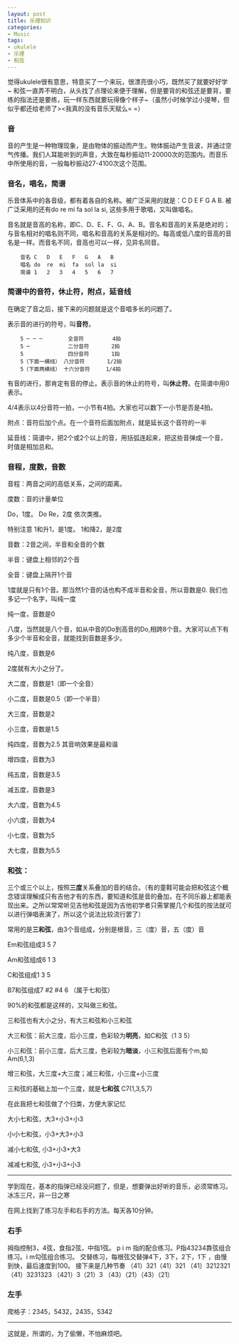 ```yaml
---
layout: post
title: 乐理知识
categories:
- Music
tags:
- ukulele
- 乐理
- 和弦
---
```


觉得ukulele很有意思，特意买了一个来玩，很漂亮很小巧，既然买了就要好好学\~
和弦一直弄不明白，从头找了点理论来便于理解，但是要背的和弦还是要背，要练的指法还是要练，玩一样东西就要玩得像个样子\~（虽然小时候学过小提琴，但似乎都还给老师了\>\<我真的没有音乐天赋么= =）

### 音
音的产生是一种物理现象，是由物体的振动而产生。物体振动产生音波，并通过空气传播。我们人耳能听到的声音，大致在每秒振动11-20000次的范围内。而音乐中所使用的音，一般每秒振动27-4100次这个范围。

### 音名，唱名，简谱
乐音体系中的各音级，都有着各自的名称。被广泛采用的就是：C D E F G A B. 被广泛采用的还有do re mi fa sol la si, 这些多用于歌唱，又叫做唱名。

音名就是音高的名称，即C、D、E、F、G、A、B。音名和音高的关系是绝对的；与音名相对的唱名则不同，唱名和音高的关系是相对的。每高或低八度的音高的音名是一样。而音名不同，音高也可以一样，见异名同音。

	    音名 C   D   E   F   G   A   B
	    唱名 do  re  mi  fa  sol la  si
	    简谱 1   2   3   4   5   6   7

### 简谱中的音符，休止符，附点，延音线
在确定了音之后，接下来的问题就是这个音唱多长的问题了。

表示音的进行的符号，叫**音符**。

	    5 ─ ─ ─        全音符         4拍
	    5 ─            二分音符       2拍
	    5              四分音符       1拍
	    5（下面一横线） 八分音符       1/2拍
	    5（下面两横线） 十六分音符     1/4拍

有音的进行，那肯定有音的停止。表示音的休止的符号，叫**休止符**。在简谱中用0表示。

4/4表示以4分音符一拍，一小节有4拍。大家也可以数下一小节是否是4拍。

附点：音符后加个点。在一个音符后面加附点，就是延长这个音符的一半

延音线：简谱中，把2个或2个以上的音，用括弧连起来，把这些音弹成一个音，时值是相加总和。

### 音程，度数，音数
音程：两音之间的高低关系，之间的距离。

度数：音的计量单位

Do，1度。 Do Re，2度 依次类推。

特别注意 1和升1，是1度。 1和降2，是2度

音数：2音之间，半音和全音的个数

半音：键盘上相邻的2个音

全音：键盘上隔开1个音

1度就是只有1个音。那当然1个音的话也构不成半音和全音，所以音数是0. 我们也多记一个名字，叫纯一度

纯一度，音数是0

八度，当然就是八个音，如从中音的Do到高音的Do,相跨8个音。大家可以点下有多少个半音和全音，就能找到音数是多少。

纯八度，音数是6

2度就有大小之分了。

大二度，音数是1（即一个全音）

小二度，音数是0.5（即一个半音）

大三度，音数是2

小三度，音数是1.5

纯四度，音数为2.5 其音响效果是最和谐

增四度，音数为3

纯五度，音数是3.5

减五度，音数是3

大六度，音数为4.5

小六度，音数为4

小七度，音数为5

大七度，音数为5.5

### 和弦：
三个或三个以上，按照**三度**关系叠加的音的结合。（有的童鞋可能会把和弦这个概念错误理解成只有吉他才有的东西，要知道和弦是音的叠加，在不同乐器上都能表现出来。之所以常常听见吉他和弦是因为吉他初学者只需掌握几个和弦的按法就可以进行弹唱表演了，所以这个说法比较流行罢了）

常用的是**三和弦**，由3个音组成，分别是根音，三（度）音，五（度）音

Em和弦组成3 5 7

Am和弦组成6 1 3

C和弦组成1 3 5

B7和弦组成7 #2 #4 6 （属于七和弦）

90%的和弦都是这样的，又叫做三和弦。

三和弦也有大小之分，有大三和弦和小三和弦

大三和弦：前大三度，后小三度，色彩较为**明亮**，如C和弦（1 3 5）

小三和弦：前小三度，后大三度，色彩较为**暗淡**，小三和弦后面有个m,如Am(6,1,3)

增三和弦，大三度+大三度；减三和弦，小三度+小三度

三和弦的基础上加一个三度，就是**七和弦** C7(1,3,5,7)

在此我把七和弦做了个归类，方便大家记忆

大小七和弦，大3+小3+小3

小小七和弦，小3+大3+小3

减小七和弦, 小3+小3+大3

减减七和弦, 小3+小3+小3

---

学到现在，基本的指弹已经没问题了，但是，想要弹出好听的音乐，必须常练习。冰冻三尺，非一日之寒

在网上找到了练习左手和右手的方法。每天各10分钟。

### 右手
拇指控制3，4弦，食指2弦，中指1弦。
p i m  指的配合练习。P指43234靠弦组合练习。i m勾弦组合练习。
交替练习，每根弦交替弹4下，3下，2下，1下 ，由慢到快，最后速度到100。
接下来是几种节奏
（41）321（41）321
（41）3212321
（41）3231323
（421）3（21）3
（43）（21）（43）（21）

### 左手
爬格子：2345，5432，2435，5342

---

这就是，所谓的，为了偷懒，不怕麻烦吧。



